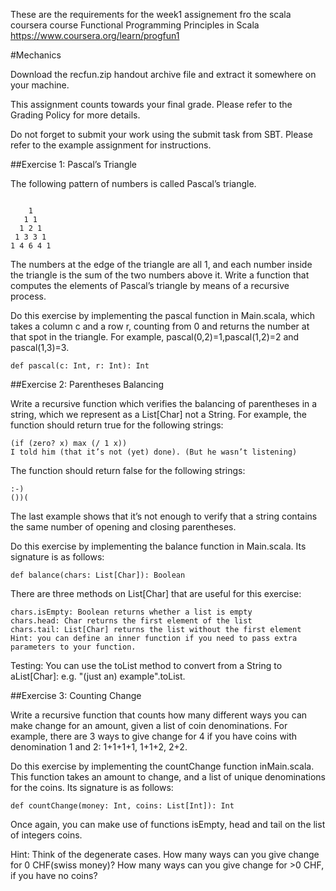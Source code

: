 These are the requirements for the week1 assignement fro the scala coursera course Functional Programming Principles in Scala https://www.coursera.org/learn/progfun1 


#Mechanics

Download the recfun.zip handout archive file and extract it somewhere on your machine.

This assignment counts towards your final grade. Please refer to the Grading Policy for more details.

Do not forget to submit your work using the submit task from SBT. Please refer to the example assignment for instructions.

##Exercise 1: Pascal’s Triangle

The following pattern of numbers is called Pascal’s triangle.


```

    1
   1 1
  1 2 1
 1 3 3 1
1 4 6 4 1
```
The numbers at the edge of the triangle are all 1, and each number inside the triangle is the sum of the two numbers above it. Write a function that computes the elements of Pascal’s triangle by means of a recursive process.

Do this exercise by implementing the pascal function in Main.scala, which takes a column c and a row r, counting from 0 and returns the number at that spot in the triangle. For example, pascal(0,2)=1,pascal(1,2)=2 and pascal(1,3)=3.


```
def pascal(c: Int, r: Int): Int
```
##Exercise 2: Parentheses Balancing

Write a recursive function which verifies the balancing of parentheses in a string, which we represent as a List[Char] not a String. For example, the function should return true for the following strings:

```
(if (zero? x) max (/ 1 x))
I told him (that it’s not (yet) done). (But he wasn’t listening)
```
The function should return false for the following strings:

```
:-)
())(

```
The last example shows that it’s not enough to verify that a string contains the same number of opening and closing parentheses.

Do this exercise by implementing the balance function in Main.scala. Its signature is as follows:


```
def balance(chars: List[Char]): Boolean
```
There are three methods on List[Char] that are useful for this exercise:

```
chars.isEmpty: Boolean returns whether a list is empty
chars.head: Char returns the first element of the list
chars.tail: List[Char] returns the list without the first element
Hint: you can define an inner function if you need to pass extra parameters to your function.

```
Testing: You can use the toList method to convert from a String to aList[Char]: e.g. "(just an) example".toList.

##Exercise 3: Counting Change

Write a recursive function that counts how many different ways you can make change for an amount, given a list of coin denominations. For example, there are 3 ways to give change for 4 if you have coins with denomination 1 and 2: 1+1+1+1, 1+1+2, 2+2.

Do this exercise by implementing the countChange function inMain.scala. This function takes an amount to change, and a list of unique denominations for the coins. Its signature is as follows:


```
def countChange(money: Int, coins: List[Int]): Int
```
Once again, you can make use of functions isEmpty, head and tail on the list of integers coins.

Hint: Think of the degenerate cases. How many ways can you give change for 0 CHF(swiss money)? How many ways can you give change for >0 CHF, if you have no coins?
